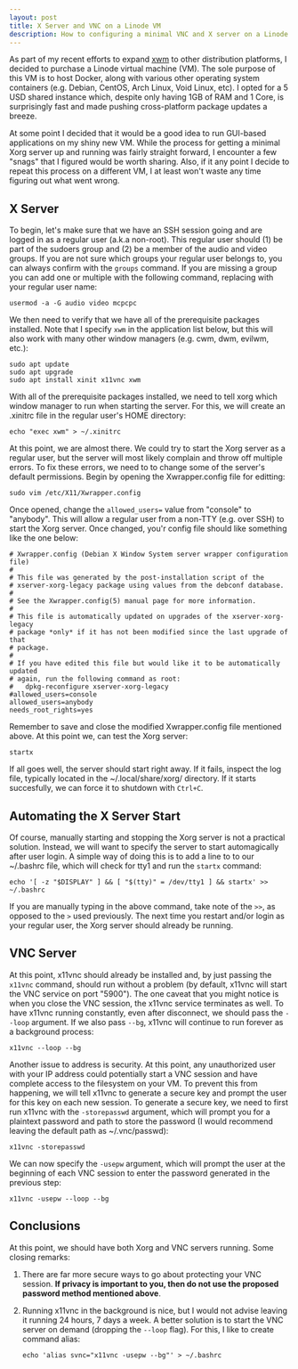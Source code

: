 ```yaml
---
layout: post
title: X Server and VNC on a Linode VM
description: How to configuring a minimal VNC and X server on a Linode virtual machine.
---
```


As part of my recent efforts to expand [xwm](http://github.com/mcpcpc/xwm) to 
other distribution platforms, I decided to purchase a Linode virtual machine
(VM). The sole purpose of this VM is to host Docker, along with various other 
operating system containers (e.g. Debian, CentOS, Arch Linux, Void Linux, etc). 
I opted for a 5 USD shared instance which, despite only having 1GB of RAM and 1 
Core, is surprisingly fast and made pushing cross-platform package updates a 
breeze. 

At some point I decided that it would be a good idea to run GUI-based 
applications on my shiny new VM. While the process for getting a minimal Xorg 
server up and running was fairly straight forward, I encounter a few "snags" 
that I figured would be worth sharing. Also, if it any point I decide to repeat 
this process on a different VM, I at least won't waste any time figuring out 
what went wrong.

## X Server

To begin, let's make sure that we have an SSH session going and are logged in as 
a regular user (a.k.a non-root). This regular user should (1) be part of the 
sudoers group and (2) be a member of the audio and video groups. If you are not 
sure which groups your regular user belongs to, you can always confirm with the 
`groups` command. If you are missing a group you can add one or multiple with the 
following command, replacing <username> with your regular user name:

```shell
usermod -a -G audio video mcpcpc
```

We then need to verify that we have all of the prerequisite packages installed. 
Note that I specify `xwm` in the application list below, but this will also work 
with many other window managers (e.g. cwm, dwm, evilwm, etc.):

```shell
sudo apt update
sudo apt upgrade
sudo apt install xinit x11vnc xwm
```

With all of the prerequisite packages installed, we need to tell xorg which 
window manager to run when starting the server. For this, we will create an 
.xinitrc file in the regular user's HOME directory: 

```shell
echo "exec xwm" > ~/.xinitrc
```

At this point, we are almost there. We could try to start the Xorg server as a 
regular user, but the server will most likely complain and throw off multiple 
errors. To fix these errors, we need to to change some of the server's default
permissions. Begin by opening the Xwrapper.config file for editting:

```shell
sudo vim /etc/X11/Xwrapper.config
```

Once opened, change the `allowed_users=` value from "console" to "anybody". This
will allow a regular user from a non-TTY (e.g. over SSH) to start the Xorg 
server. Once changed, you'r config file should like something like the one
below:

```
# Xwrapper.config (Debian X Window System server wrapper configuration file)
#
# This file was generated by the post-installation script of the
# xserver-xorg-legacy package using values from the debconf database.
#
# See the Xwrapper.config(5) manual page for more information.
#
# This file is automatically updated on upgrades of the xserver-xorg-legacy
# package *only* if it has not been modified since the last upgrade of that
# package.
#
# If you have edited this file but would like it to be automatically updated
# again, run the following command as root:
#   dpkg-reconfigure xserver-xorg-legacy
#allowed_users=console
allowed_users=anybody
needs_root_rights=yes
```

Remember to save and close the modified Xwrapper.config file mentioned above. At 
this point we, can test the Xorg server:

```shell
startx
```

If all goes well, the server should start right away.  If it fails, inspect the 
log file, typically located in the ~/.local/share/xorg/ directory. If it starts
succesfully, we can force it to shutdown with `Ctrl+C`.

## Automating the X Server Start

Of course, manually starting and stopping the Xorg server is not a practical 
solution.  Instead, we will want to specify the server to start automagically
after user login. A simple way of doing this is to add a line to to our 
~/.bashrc file, which will check for tty1 and run the `startx` command:

```shell
echo '[ -z "$DISPLAY" ] && [ "$(tty)" = /dev/tty1 ] && startx' >> ~/.bashrc
```

If you are manually typing in the above command, take note of the `>>`, as 
opposed to the `>` used previously. The next time you restart and/or login as 
your regular user, the Xorg server should already be running. 

## VNC Server

At this point, x11vnc should already be installed and, by just passing the 
`x11vnc` command, should run without a problem (by default, x11vnc will start
the VNC service on port "5900"). The one caveat that you might notice is when
you close the VNC session, the x11vnc service terminates as well. To have 
x11vnc running constantly, even after disconnect, we should pass the `--loop`
argument.  If we also pass `--bg`, x11vnc will continue to run forever as a 
background process:

```shell
x11vnc --loop --bg
``` 

Another issue to address is security. At this point, any unauthorized user 
with your IP address could potentially start a VNC session and have complete
access to the filesystem on your VM. To prevent this from happening, we will 
tell x11vnc to generate a secure key and prompt the user for this key on each 
new session. To generate a secure key, we need to first run x11vnc with the 
`-storepasswd` argument, which will prompt you for a plaintext password and 
path to store the password (I would recommend leaving the default path as 
~/.vnc/passwd):

```shell
x11vnc -storepasswd
```

We can now specify the `-usepw` argument, which will prompt the user at
the beginning of each VNC session to enter the password generated in the
previous step:

```shell
x11vnc -usepw --loop --bg
```

## Conclusions

At this point, we should have both Xorg and VNC servers running. Some closing
remarks:

1. There are far more secure ways to go about protecting your VNC session. 
   **If privacy is important to you, then do not use the proposed password 
   method mentioned above**.
2. Running x11vnc in the background is nice, but I would not advise leaving it 
   running 24 hours, 7 days a week. A better solution is to start the VNC server
   on demand (dropping the `--loop` flag). For this, I like to create command alias:

   ```shell
   echo 'alias svnc="x11vnc -usepw --bg"' > ~/.bashrc
   ```
